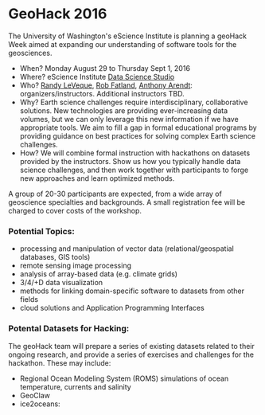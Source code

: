 # GeoHack 2016

The University of Washington's eScience Institute is planning a geoHack Week aimed at expanding our understanding of software tools for the geosciences. 

* When? Monday August 29 to Thursday Sept 1, 2016
* Where? eScience Institute [Data Science Studio](http://escience.washington.edu/wrf-data-science-studio/)
* Who? [Randy LeVeque](http://faculty.washington.edu/rjl/), [Rob Fatland](http://www.robfatland.net/research/), [Anthony Arendt](http://www.apl.washington.edu/people/profile.php?last_name=Arendt&first_name=Anthony): organizers/instructors. Additional instructors TBD. 
* Why? Earth science challenges require interdisciplinary, collaborative solutions. New technologies are providing ever-increasing data volumes, but we can only leverage this new information if we have appropriate tools. We aim to fill a gap in formal educational programs by providing guidance on best practices for solving complex Earth science challenges.
* How? We will combine formal instruction with hackathons on datasets provided by the instructors. Show us how you typically handle data science challenges, and then work together with participants to forge new approaches and learn optimized methods.

A group of 20-30 participants are expected, from a wide array of geoscience specialties and backgrounds. A small registration fee will be charged to cover costs of the workshop. 


### Potential Topics:

* processing and manipulation of vector data (relational/geospatial databases, GIS tools)
* remote sensing image processing
* analysis of array-based data (e.g. climate grids)
* 3/4/+D data visualization 
* methods for linking domain-specific software to datasets from other fields
* cloud solutions and Application Programming Interfaces

### Potental Datasets for Hacking:

The geoHack team will prepare a series of existing datasets related to their ongoing research, and provide a series of exercises and challenges for the hackathon. These may include:

* Regional Ocean Modeling System (ROMS) simulations of ocean temperature, currents and salinity
* GeoClaw
* ice2oceans: 
